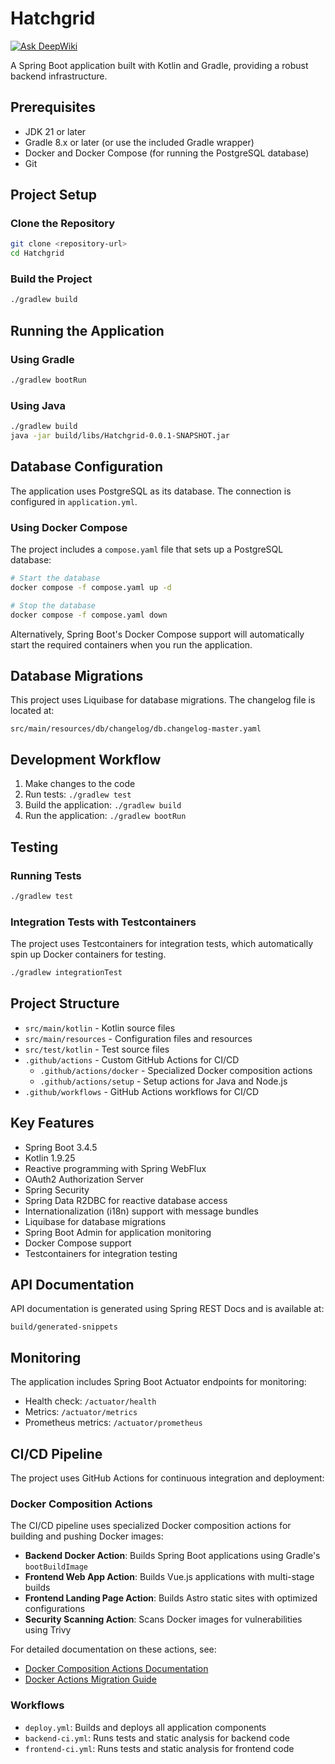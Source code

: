 # Hatchgrid

[![Ask DeepWiki](https://deepwiki.com/badge.svg)](https://deepwiki.com/dallay/hatchgrid)

A Spring Boot application built with Kotlin and Gradle, providing a robust backend infrastructure.

## Prerequisites

- JDK 21 or later
- Gradle 8.x or later (or use the included Gradle wrapper)
- Docker and Docker Compose (for running the PostgreSQL database)
- Git

## Project Setup

### Clone the Repository

```bash
git clone <repository-url>
cd Hatchgrid
```

### Build the Project

```bash
./gradlew build
```

## Running the Application

### Using Gradle

```bash
./gradlew bootRun
```

### Using Java

```bash
./gradlew build
java -jar build/libs/Hatchgrid-0.0.1-SNAPSHOT.jar
```

## Database Configuration

The application uses PostgreSQL as its database. The connection is configured in `application.yml`.

### Using Docker Compose

The project includes a `compose.yaml` file that sets up a PostgreSQL database:

```bash
# Start the database
docker compose -f compose.yaml up -d

# Stop the database
docker compose -f compose.yaml down
```

Alternatively, Spring Boot's Docker Compose support will automatically start the required containers when you run the application.

## Database Migrations

This project uses Liquibase for database migrations. The changelog file is located at:

```
src/main/resources/db/changelog/db.changelog-master.yaml
```

## Development Workflow

1. Make changes to the code
2. Run tests: `./gradlew test`
3. Build the application: `./gradlew build`
4. Run the application: `./gradlew bootRun`

## Testing

### Running Tests

```bash
./gradlew test
```

### Integration Tests with Testcontainers

The project uses Testcontainers for integration tests, which automatically spin up Docker containers for testing.

```bash
./gradlew integrationTest
```

## Project Structure

- `src/main/kotlin` - Kotlin source files
- `src/main/resources` - Configuration files and resources
- `src/test/kotlin` - Test source files
- `.github/actions` - Custom GitHub Actions for CI/CD
  - `.github/actions/docker` - Specialized Docker composition actions
  - `.github/actions/setup` - Setup actions for Java and Node.js
- `.github/workflows` - GitHub Actions workflows for CI/CD

## Key Features

- Spring Boot 3.4.5
- Kotlin 1.9.25
- Reactive programming with Spring WebFlux
- OAuth2 Authorization Server
- Spring Security
- Spring Data R2DBC for reactive database access
- Internationalization (i18n) support with message bundles
- Liquibase for database migrations
- Spring Boot Admin for application monitoring
- Docker Compose support
- Testcontainers for integration testing

## API Documentation

API documentation is generated using Spring REST Docs and is available at:

```shell
build/generated-snippets
```

## Monitoring

The application includes Spring Boot Actuator endpoints for monitoring:

- Health check: `/actuator/health`
- Metrics: `/actuator/metrics`
- Prometheus metrics: `/actuator/prometheus`

## CI/CD Pipeline

The project uses GitHub Actions for continuous integration and deployment:

### Docker Composition Actions

The CI/CD pipeline uses specialized Docker composition actions for building and pushing Docker images:

- **Backend Docker Action**: Builds Spring Boot applications using Gradle's `bootBuildImage`
- **Frontend Web App Action**: Builds Vue.js applications with multi-stage builds
- **Frontend Landing Page Action**: Builds Astro static sites with optimized configurations
- **Security Scanning Action**: Scans Docker images for vulnerabilities using Trivy

For detailed documentation on these actions, see:
- [Docker Composition Actions Documentation](docs/workflows/docker-composition-actions.md)
- [Docker Actions Migration Guide](docs/workflows/docker-actions-migration-guide.md)

### Workflows

- `deploy.yml`: Builds and deploys all application components
- `backend-ci.yml`: Runs tests and static analysis for backend code
- `frontend-ci.yml`: Runs tests and static analysis for frontend code
